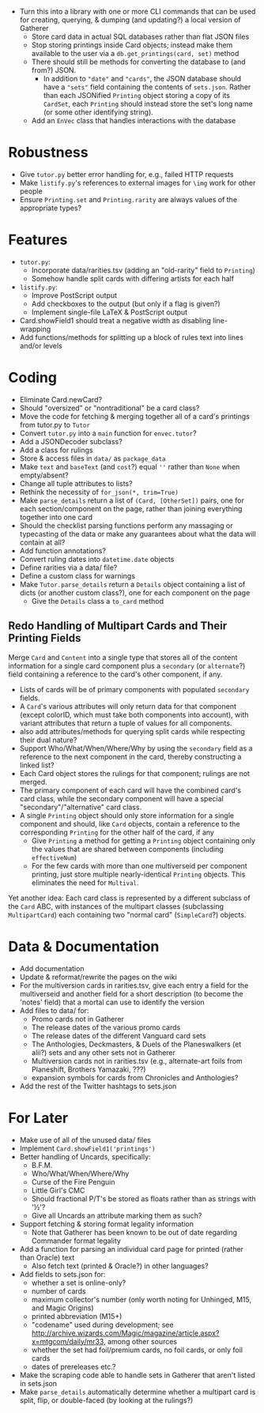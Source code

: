 - Turn this into a library with one or more CLI commands that can be used for
  creating, querying, & dumping (and updating?) a local version of Gatherer
    - Store card data in actual SQL databases rather than flat JSON files
    - Stop storing printings inside Card objects; instead make them available
      to the user via a `db.get_printings(card, set)` method
    - There should still be methods for converting the database to (and from?)
      JSON.
        - In addition to `"date"` and `"cards"`, the JSON database should have
          a `"sets"` field containing the contents of `sets.json`.  Rather than
          each JSONified `Printing` object storing a copy of its `CardSet`,
          each `Printing` should instead store the set's long name (or some
          other identifying string).
    - Add an `EnVec` class that handles interactions with the database

# Robustness

- Give `tutor.py` better error handling for, e.g., failed HTTP requests
- Make `listify.py`'s references to external images for `\img` work for other
  people
- Ensure `Printing.set` and `Printing.rarity` are always values of the
  appropriate types?

# Features

- `tutor.py`:
    - Incorporate data/rarities.tsv (adding an "old-rarity" field to
      `Printing`)
    - Somehow handle split cards with differing artists for each half
- `listify.py`:
    - Improve PostScript output
    - Add checkboxes to the output (but only if a flag is given?)
    - Implement single-file LaTeX & PostScript output
- Card.showField1 should treat a negative width as disabling line-wrapping
- Add functions/methods for splitting up a block of rules text into lines
  and/or levels

# Coding

- Eliminate Card.newCard?
- Should "oversized" or "nontraditional" be a card class?
- Move the code for fetching & merging together all of a card's printings from
  tutor.py to `Tutor`
- Convert `tutor.py` into a `main` function for `envec.tutor`?
- Add a JSONDecoder subclass?
- Add a class for rulings
- Store & access files in `data/` as `package_data`
- Make `text` and `baseText` (and `cost`?) equal `''` rather than `None` when
  empty/absent?
- Change all tuple attributes to lists?
- Rethink the necessity of `for_json(*, trim=True)`
- Make `parse_details` return a list of `(Card, [OtherSet])` pairs, one for
  each section/component on the page, rather than joining everything together
  into one card
- Should the checklist parsing functions perform any massaging or typecasting
  of the data or make any guarantees about what the data will contain at all?
- Add function annotations?
- Convert ruling dates into `datetime.date` objects
- Define rarities via a data/ file?
- Define a custom class for warnings
- Make `Tutor.parse_details` return a `Details` object containing a list of
  dicts (or another custom class?), one for each component on the page
    - Give the `Details` class a `to_card` method

## Redo Handling of Multipart Cards and Their Printing Fields

Merge `Card` and `Content` into a single type that stores all of the content
information for a single card component plus a `secondary` (or `alternate`?)
field containing a reference to the card's other component, if any.

- Lists of cards will be of primary components with populated `secondary`
  fields.
- A `Card`'s various attributes will only return data for that component
  (except colorID, which must take both components into account), with variant
  attributes that return a tuple of values for all components.
- also add attributes/methods for querying split cards while respecting their
  dual nature?
- Support Who/What/When/Where/Why by using the `secondary` field as a reference
  to the next component in the card, thereby constructing a linked list?
- Each Card object stores the rulings for that component; rulings are not
  merged.
- The primary component of each card will have the combined card's card class,
  while the secondary component will have a special "secondary"/"alternative"
  card class.
- A single `Printing` object should only store information for a single
  component and should, like `Card` objects, contain a reference to the
  corresponding `Printing` for the other half of the card, if any
    - Give `Printing` a method for getting a `Printing` object containing only
      the values that are shared between components (including `effectiveNum`)
    - For the few cards with more than one multiverseid per component printing,
      just store multiple nearly-identical `Printing` objects.  This eliminates
      the need for `Multival`.

Yet another idea: Each card class is represented by a different subclass of the
`Card` ABC, with instances of the multipart classes (subclassing
`MultipartCard`) each containing two "normal card" (`SimpleCard`?) objects.

# Data & Documentation

- Add documentation
- Update & reformat/rewrite the pages on the wiki
- For the multiversion cards in rarities.tsv, give each entry a field for the
  multiverseid and another field for a short description (to become the
  'notes' field) that a mortal can use to identify the version
- Add files to data/ for:
    - Promo cards not in Gatherer
    - The release dates of the various promo cards
    - The release dates of the different Vanguard card sets
    - The Anthologies, Deckmasters, & Duels of the Planeswalkers (et alii?)
      sets and any other sets not in Gatherer
    - Multiversion cards not in rarities.tsv (e.g., alternate-art foils from
      Planeshift, Brothers Yamazaki, ???)
    - expansion symbols for cards from Chronicles and Anthologies?
- Add the rest of the Twitter hashtags to sets.json

# For Later

- Make use of all of the unused data/ files
- Implement `Card.showField1('printings')`
- Better handling of Uncards, specifically:
    - B.F.M.
    - Who/What/When/Where/Why
    - Curse of the Fire Penguin
    - Little Girl's CMC
    - Should fractional P/T's be stored as floats rather than as strings with
      '½'?
    - Give all Uncards an attribute marking them as such?
- Support fetching & storing format legality information
    - Note that Gatherer has been known to be out of date regarding Commander
      format legality
- Add a function for parsing an individual card page for printed (rather than
  Oracle) text
    - Also fetch text (printed & Oracle?) in other languages?
- Add fields to sets.json for:
    - whether a set is online-only?
    - number of cards
    - maximum collector's number (only worth noting for Unhinged, M15, and
      Magic Origins)
    - printed abbreviation (M15+)
    - "codename" used during development; see
      <http://archive.wizards.com/Magic/magazine/article.aspx?x=mtgcom/daily/mr33>,
      among other sources
    - whether the set had foil/premium cards, no foil cards, or only foil cards
    - dates of prereleases etc.?
- Make the scraping code able to handle sets in Gatherer that aren't listed in
  sets.json
- Make `parse_details` automatically determine whether a multipart card is
  split, flip, or double-faced (by looking at the rulings?)
